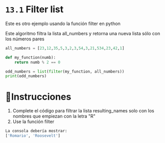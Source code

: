 # `13.1` Filter list

Este es otro ejemplo usando la función filter en python

Este algoritmo filtra la lista all_numbers y retorna una nueva lista sólo con los números pares

```py
all_numbers = [23,12,35,5,3,2,3,54,3,21,534,23,42,1]

def my_function(numb):
    return numb % 2 == 0

odd_numbers = list(filter(my_function, all_numbers))
print(odd_numbers)
```



# 📝Instrucciones
1. Complete el código para filtrar la lista resulting_names solo con los nombres que empiezan con la letra "R"
2. Use la función filter

```py
La consola debería mostrar:
['Romario', 'Roosevelt']
```
